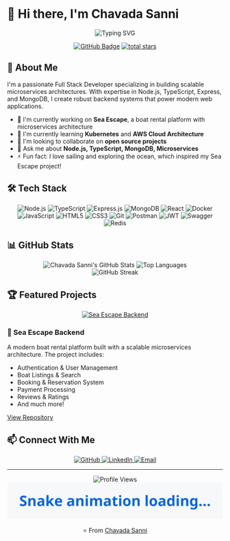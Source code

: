 # 👋 Hi there, I'm Chavada Sanni

<div align="center">
  <img src="https://readme-typing-svg.herokuapp.com?font=Fira+Code&size=32&duration=3000&pause=1000&color=2E9FD1&center=true&vCenter=true&width=600&lines=Full+Stack+Developer;Microservices+Architect;Node.js+%26+TypeScript+Expert;MongoDB+Specialist" alt="Typing SVG" />
</div>

<p align="center">
  <a href="https://github.com/Sumit5745"><img src="https://img.shields.io/github/followers/Sumit5745?label=Followers&style=social" alt="GitHub Badge"></a>
  <a href="https://github.com/Sumit5745?tab=repositories&sort=stargazers"><img alt="total stars" title="Total stars on GitHub" src="https://custom-icon-badges.herokuapp.com/badge/dynamic/json?logo=star&color=55960c&labelColor=488207&label=Stars&style=for-the-badge&query=%24.stars&url=https://api.github-star-counter.workers.dev/user/Sumit5745"/></a>
</p>

## 🚀 About Me

I'm a passionate Full Stack Developer specializing in building scalable microservices architectures. With expertise in Node.js, TypeScript, Express, and MongoDB, I create robust backend systems that power modern web applications.

- 🔭 I'm currently working on **Sea Escape**, a boat rental platform with microservices architecture
- 🌱 I'm currently learning **Kubernetes** and **AWS Cloud Architecture**
- 👯 I'm looking to collaborate on **open source projects**
- 💬 Ask me about **Node.js, TypeScript, MongoDB, Microservices**
- ⚡ Fun fact: I love sailing and exploring the ocean, which inspired my Sea Escape project!

## 🛠️ Tech Stack

<p align="center">
  <img src="https://img.shields.io/badge/Node.js-339933?style=for-the-badge&logo=nodedotjs&logoColor=white" alt="Node.js" />
  <img src="https://img.shields.io/badge/TypeScript-007ACC?style=for-the-badge&logo=typescript&logoColor=white" alt="TypeScript" />
  <img src="https://img.shields.io/badge/Express.js-000000?style=for-the-badge&logo=express&logoColor=white" alt="Express.js" />
  <img src="https://img.shields.io/badge/MongoDB-4EA94B?style=for-the-badge&logo=mongodb&logoColor=white" alt="MongoDB" />
  <img src="https://img.shields.io/badge/React-20232A?style=for-the-badge&logo=react&logoColor=61DAFB" alt="React" />
  <img src="https://img.shields.io/badge/Docker-2CA5E0?style=for-the-badge&logo=docker&logoColor=white" alt="Docker" />
  <img src="https://img.shields.io/badge/JavaScript-323330?style=for-the-badge&logo=javascript&logoColor=F7DF1E" alt="JavaScript" />
  <img src="https://img.shields.io/badge/HTML5-E34F26?style=for-the-badge&logo=html5&logoColor=white" alt="HTML5" />
  <img src="https://img.shields.io/badge/CSS3-1572B6?style=for-the-badge&logo=css3&logoColor=white" alt="CSS3" />
  <img src="https://img.shields.io/badge/Git-F05032?style=for-the-badge&logo=git&logoColor=white" alt="Git" />
  <img src="https://img.shields.io/badge/Postman-FF6C37?style=for-the-badge&logo=Postman&logoColor=white" alt="Postman" />
  <img src="https://img.shields.io/badge/JWT-000000?style=for-the-badge&logo=JSON%20web%20tokens&logoColor=white" alt="JWT" />
  <img src="https://img.shields.io/badge/Swagger-85EA2D?style=for-the-badge&logo=Swagger&logoColor=white" alt="Swagger" />
  <img src="https://img.shields.io/badge/Redis-DC382D?style=for-the-badge&logo=redis&logoColor=white" alt="Redis" />
</p>

## 📊 GitHub Stats

<div align="center">
  <img src="https://github-readme-stats.vercel.app/api?username=Sumit5745&show_icons=true&theme=tokyonight" alt="Chavada Sanni's GitHub Stats" height="170" />
  <img src="https://github-readme-stats.vercel.app/api/top-langs/?username=Sumit5745&layout=compact&theme=tokyonight" alt="Top Languages" height="170" />
</div>

<div align="center">
  <img src="https://github-readme-streak-stats.herokuapp.com/?user=Sumit5745&theme=tokyonight" alt="GitHub Streak" />
</div>

## 🏆 Featured Projects

<div align="center">
  <a href="https://github.com/Sumit5745/sea-escape-backend">
    <img src="https://github-readme-stats.vercel.app/api/pin/?username=Sumit5745&repo=sea-escape-backend&theme=tokyonight" alt="Sea Escape Backend" />
  </a>
</div>

### 🚢 Sea Escape Backend

A modern boat rental platform built with a scalable microservices architecture. The project includes:

- Authentication & User Management
- Boat Listings & Search
- Booking & Reservation System
- Payment Processing
- Reviews & Ratings
- And much more!

[View Repository](https://github.com/Sumit5745/sea-escape-backend)

## 📫 Connect With Me

<p align="center">
  <a href="https://github.com/Sumit5745">
    <img src="https://img.shields.io/badge/GitHub-100000?style=for-the-badge&logo=github&logoColor=white" alt="GitHub" />
  </a>
  <a href="https://www.linkedin.com/">
    <img src="https://img.shields.io/badge/LinkedIn-0077B5?style=for-the-badge&logo=linkedin&logoColor=white" alt="LinkedIn" />
  </a>
  <a href="mailto:your-email@example.com">
    <img src="https://img.shields.io/badge/Email-D14836?style=for-the-badge&logo=gmail&logoColor=white" alt="Email" />
  </a>
</p>

---

<div align="center">
  <img src="https://komarev.com/ghpvc/?username=Sumit5745&style=flat-square&color=blue" alt="Profile Views" />
</div>

<div align="center">
  <img src="https://github.com/Sumit5745/Sumit5745/blob/main/dist/github-contribution-grid-snake.svg" alt="Snake animation" />
</div>

<p align="center">⭐️ From <a href="https://github.com/Sumit5745">Chavada Sanni</a></p>